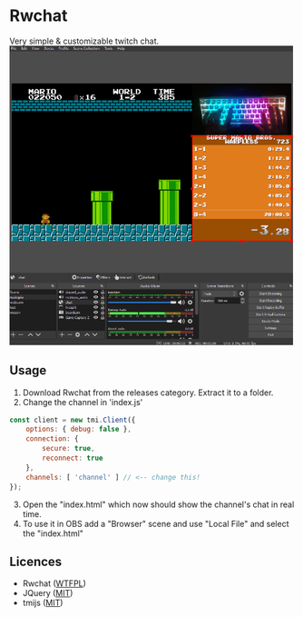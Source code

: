 # Rwchat
Very simple & customizable twitch chat.  
<img src="./images/example.gif" alt="drawing" width="500"/>

## Usage
1. Download Rwchat from the releases category. Extract it to a folder.
2. Change the channel in 'index.js'
```javascript
const client = new tmi.Client({
	options: { debug: false },
    connection: {
        secure: true,
        reconnect: true
    },
	channels: [ 'channel' ] // <-- change this!
});
```
3. Open the "index.html" which now should show the channel's chat in real time.
4. To use it in OBS add a "Browser" scene and use "Local File" and select the "index.html"


## Licences
- Rwchat ([WTFPL](./LICENCE))
- JQuery ([MIT](https://jquery.org/license/))
- tmijs ([MIT](https://github.com/tmijs/tmi.js/blob/main/LICENSE))
